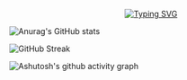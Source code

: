 <p align="center">
<a href="https://git.io/typing-svg"><img src="https://readme-typing-svg.herokuapp.com?font=Fira+Code&pause=1000&color=F795EE&center=true&width=435&lines=Desd21's+GitHub+Profile" alt="Typing SVG" /></a>
</p>

![Anurag's GitHub stats](https://github-readme-stats.vercel.app/api?username=WhiteElytra&count_private=true&show_icons=true&theme=buefy)

![GitHub Streak](https://streak-stats.demolab.com/?user=WhiteElytra)

![Ashutosh's github activity graph](https://activity-graph.herokuapp.com/graph?username=Ashutosh00710)